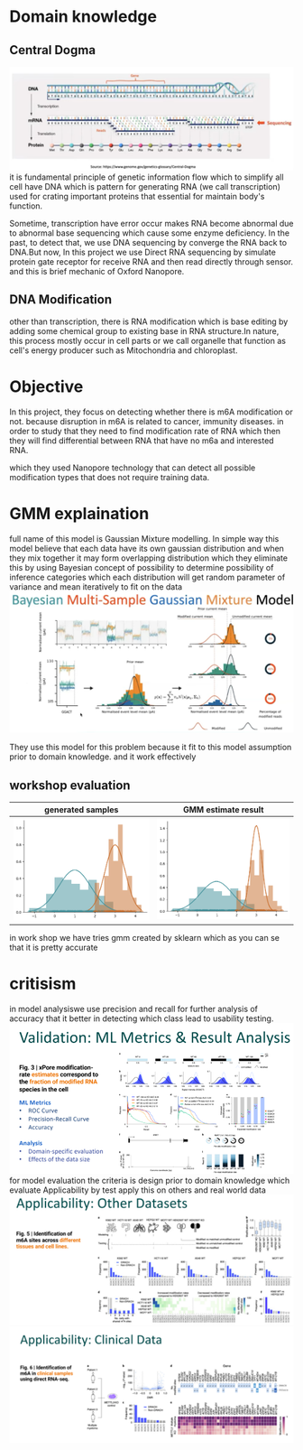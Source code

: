#  Domain knowledge
## Central Dogma
![Alt text](image.png)
it is fundamental principle of genetic information flow which to simplify all cell have DNA which is pattern for generating RNA (we call transcription)  used for crating important proteins that essential for maintain body's function.

Sometime, transcription have error occur makes RNA become abnormal due to abnormal base sequencing which cause some enzyme deficiency. In the past, to detect that, we use DNA sequencing by converge the RNA back to DNA.But now, In this project we use Direct RNA sequencing by simulate protein gate receptor for receive RNA and then read directly through sensor. and this is brief mechanic of Oxford Nanopore.

## DNA Modification
other than transcription, there is RNA modification which is base editing by adding some chemical group to existing base in RNA structure.In nature, this process mostly occur in cell parts or we call organelle that function as cell's energy producer such as Mitochondria and chloroplast.

# Objective
In this project, they focus on detecting whether there is m6A modification or not. because disruption in m6A is related to cancer, immunity diseases. in order to study that they need to find modification rate of RNA which then they will find differential between RNA that have no m6a and interested RNA.

which they used Nanopore technology that can detect all possible modification types that does not require training data.

# GMM explaination
full name of this model is Gaussian Mixture modelling. In simple way this model believe that each data have its own gaussian distribution and when they mix together it may form overlapping distribution which they eliminate this by using Bayesian concept of possibility to determine possibility of inference categories
 which each distribution will get random parameter of variance and mean iteratively to fit on the data
 ![Alt text](image-3.png)

They use this model for this problem because it fit to this model assumption prior to domain knowledge. and it work effectively
## workshop evaluation
|generated samples          | GMM estimate result      |
|---|---|
|![Alt text](image-1.png)   | ![Alt text](image4.png)   |

in work shop we have tries gmm created by sklearn which as you can se that it is pretty accurate

# critisism
in model analysiswe use precision and recall for further analysis of accuracy that it better in detecting which class lead to usability testing.
![Alt text](image-5.png)
for model evaluation the criteria is design prior to domain knowledge which evaluate Applicability by test apply this on others and real world data
![Alt text](image-4.png)
 ![Alt text](image-2.png)
